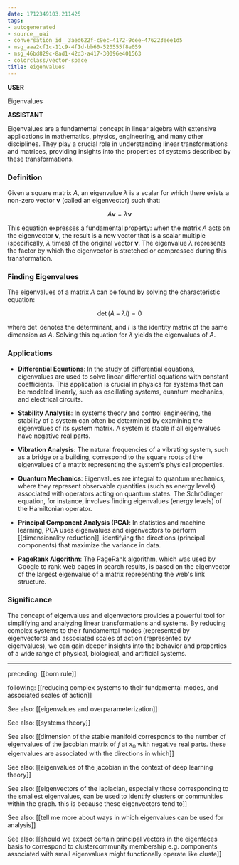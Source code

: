 ```yaml
---
date: 1712349103.211425
tags:
- autogenerated
- source__oai
- conversation_id__3aed622f-c9ec-4172-9cee-476223eee1d5
- msg_aaa2cf1c-11c9-4f1d-bb60-520555f8e059
- msg_46bd829c-8ad1-42d3-a417-30096e401563
- colorclass/vector-space
title: eigenvalues
---
```


**USER**

Eigenvalues


**ASSISTANT**

Eigenvalues are a fundamental concept in linear algebra with extensive applications in mathematics, physics, engineering, and many other disciplines. They play a crucial role in understanding linear transformations and matrices, providing insights into the properties of systems described by these transformations.

### Definition

Given a square matrix $A$, an eigenvalue $\lambda$ is a scalar for which there exists a non-zero vector $\mathbf{v}$ (called an eigenvector) such that:

$$A\mathbf{v} = \lambda\mathbf{v}$$

This equation expresses a fundamental property: when the matrix $A$ acts on the eigenvector $\mathbf{v}$, the result is a new vector that is a scalar multiple (specifically, $\lambda$ times) of the original vector $\mathbf{v}$. The eigenvalue $\lambda$ represents the factor by which the eigenvector is stretched or compressed during this transformation.

### Finding Eigenvalues

The eigenvalues of a matrix $A$ can be found by solving the characteristic equation:

$$\det(A - \lambda I) = 0$$

where $\det$ denotes the determinant, and $I$ is the identity matrix of the same dimension as $A$. Solving this equation for $\lambda$ yields the eigenvalues of $A$.

### Applications

- **Differential Equations**: In the study of differential equations, eigenvalues are used to solve linear differential equations with constant coefficients. This application is crucial in physics for systems that can be modeled linearly, such as oscillating systems, quantum mechanics, and electrical circuits.

- **Stability Analysis**: In systems theory and control engineering, the stability of a system can often be determined by examining the eigenvalues of its system matrix. A system is stable if all eigenvalues have negative real parts.

- **Vibration Analysis**: The natural frequencies of a vibrating system, such as a bridge or a building, correspond to the square roots of the eigenvalues of a matrix representing the system's physical properties.

- **Quantum Mechanics**: Eigenvalues are integral to quantum mechanics, where they represent observable quantities (such as energy levels) associated with operators acting on quantum states. The Schrödinger equation, for instance, involves finding eigenvalues (energy levels) of the Hamiltonian operator.

- **Principal Component Analysis (PCA)**: In statistics and machine learning, PCA uses eigenvalues and eigenvectors to perform [[dimensionality reduction]], identifying the directions (principal components) that maximize the variance in data.

- **PageRank Algorithm**: The PageRank algorithm, which was used by Google to rank web pages in search results, is based on the eigenvector of the largest eigenvalue of a matrix representing the web's link structure.

### Significance

The concept of eigenvalues and eigenvectors provides a powerful tool for simplifying and analyzing linear transformations and systems. By reducing complex systems to their fundamental modes (represented by eigenvectors) and associated scales of action (represented by eigenvalues), we can gain deeper insights into the behavior and properties of a wide range of physical, biological, and artificial systems.


---

preceding: [[born rule]]  


following: [[reducing complex systems to their fundamental modes, and associated scales of action]]

See also: [[eigenvalues and overparameterization]]


See also: [[systems theory]]


See also: [[dimension of the stable manifold corresponds to the number of eigenvalues of the jacobian matrix of $f$ at $x_0$ with negative real parts. these eigenvalues are associated with the directions in which]]


See also: [[eigenvalues of the jacobian in the context of deep learning theory]]


See also: [[eigenvectors of the laplacian, especially those corresponding to the smallest eigenvalues, can be used to identify clusters or communities within the graph. this is because these eigenvectors tend to]]


See also: [[tell me more about ways in which eigenvalues can be used for analysis]]


See also: [[should we expect certain principal vectors in the eigenfaces basis to correspond to clustercommunity membership e.g. components associated with small eigenvalues might functionally operate like cluste]]